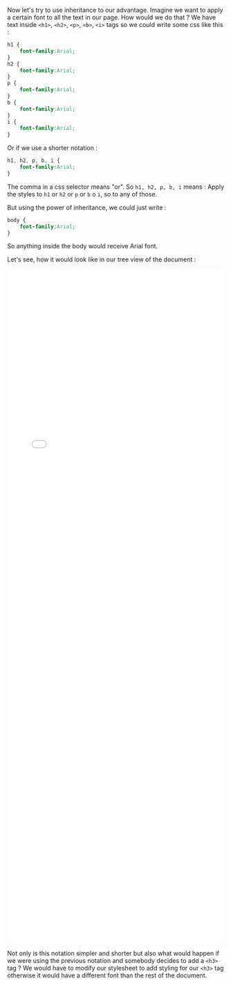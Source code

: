 Now let's try to use inheritance to our advantage. Imagine we want to apply a certain font to all the text in our page.
How would we do that ? We have text inside `<h1>`, `<h2>`, `<p>`, `<b>`, `<i>` tags so we could write some css like this :

```css
h1 {
    font-family:Arial;
}
h2 {
    font-family:Arial;
}
p {
    font-family:Arial;
}
b {
    font-family:Arial;
}
i {
    font-family:Arial;
}
```

Or if we use a shorter notation :

```css
h1, h2, p, b, i {
    font-family:Arial;
}
```

The comma in a css selector means "or". So `h1, h2, p, b, i` means : Apply the styles to `h1` or `h2` or `p` or `b` o `i`, so to any of those.

But using the power of inheritance, we could just write :

```css
body {
    font-family:Arial;
}
```

So anything inside the body would receive Arial font.

Let's see, how it would look like in our tree view of the document :

<iframe  width="100%" height="40%" src="/tree/tree.html#url=doc1.html&selected=body" frameborder="0" allowfullscreen></iframe>

Not only is this notation simpler and shorter but also what would happen if we were using the previous notation and somebody decides to add a `<h3>` tag ? We would have to modify our stylesheet to add styling for our `<h3>` tag otherwise it would have a different font than the rest of the document.

